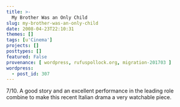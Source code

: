 ```yaml
---
title: >-
  My Brother Was an Only Child
slug: my-brother-was-an-only-child
date: 2008-04-23T22:10:31
themes: []
tags: [u'Cinema']
projects: []
posttypes: []
featured: False
provenance: [ wordpress, rufuspollock.org, migration-201703 ]
wordpress:
  - post_id: 307
---
```


7/10. A good story and an excellent performance in the leading role combine to make this recent Italian drama a very watchable piece.

